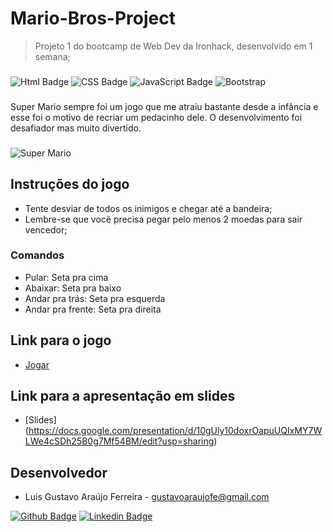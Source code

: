 # Mario-Bros-Project
>Projeto 1 do bootcamp de Web Dev da Ironhack, desenvolvido em 1 semana;
###

![Html Badge](https://img.shields.io/badge/HTML5-E34F26?style=for-the-badge&logo=html5&logoColor=white) ![CSS Badge](https://img.shields.io/badge/CSS3-1572B6?style=for-the-badge&logo=css3&logoColor=white) ![JavaScript Badge](https://img.shields.io/badge/JavaScript-F7DF1E?style=for-the-badge&logo=javascript&logoColor=black) ![Bootstrap](https://img.shields.io/badge/Bootstrap-563D7C?style=for-the-badge&logo=bootstrap&logoColor=white)
###
Super Mario sempre foi um jogo que me atraiu bastante desde a infância e esse foi o motivo de recriar um pedacinho dele. O desenvolvimento foi desafiador mas muito divertido.
###
![Super Mario](https://sm.ign.com/t/ign_br/blogroll/9/9-nintendo/9-nintendo-legends-share-their-mario-memories_6a42.1280.jpg)
###
## Instruções do jogo

- Tente desviar de todos os inimigos e chegar até a bandeira;
- Lembre-se que você precisa pegar pelo menos 2 moedas para sair vencedor;
### Comandos
- Pular: Seta pra cima
- Abaixar: Seta pra baixo
- Andar pra trás: Seta pra esquerda
- Andar pra frente: Seta pra direita

## Link para o jogo
- [Jogar](https://gustavoaraujofe.github.io/Mario-Bros-Project/)

## Link para a apresentação em slides
- [Slides] (https://docs.google.com/presentation/d/10gUly10doxrOapuUQIxMY7WLWe4cSDh25B0g7Mf54BM/edit?usp=sharing)

## Desenvolvedor
- Luis Gustavo Araújo Ferreira - gustavoaraujofe@gmail.com

[![Github Badge](https://img.shields.io/badge/-Github-000?style=flat-square&logo=Github&logoColor=white&link=https://github.com/gustavoaraujofe)](https://github.com/gustavoaraujofe) [![Linkedin Badge](https://img.shields.io/badge/-LinkedIn-blue?style=flat-square&logo=Linkedin&logoColor=white&link=https://www.linkedin.com/in/gustavoaraujofe)](https://www.linkedin.com/in/gustavoaraujofe)